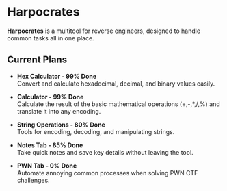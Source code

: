 # Harpocrates

**Harpocrates** is a multitool for reverse engineers, designed to handle common tasks all in one place. 

## Current Plans

- **Hex Calculator - 99% Done** <br>
  Convert and calculate hexadecimal, decimal, and binary values easily.

- **Calculator - 99% Done** <br>
  Calculate the result of the basic mathematical operations (+,-,*,/,%) and translate it into any encoding.
  
- **String Operations - 80% Done** <br>
  Tools for encoding, decoding, and manipulating strings.

- **Notes Tab - 85% Done** <br>
  Take quick notes and save key details without leaving the tool.

- **PWN Tab - 0% Done** <br>
  Automate annoying common processes when solving PWN CTF challenges.
